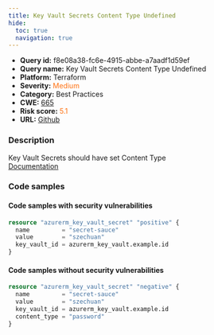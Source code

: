 ```yaml
---
title: Key Vault Secrets Content Type Undefined
hide:
  toc: true
  navigation: true
---
```


<style>
  .highlight .hll {
    background-color: #ff171742;
  }
  .md-content {
    max-width: 1100px;
    margin: 0 auto;
  }
</style>

-   **Query id:** f8e08a38-fc6e-4915-abbe-a7aadf1d59ef
-   **Query name:** Key Vault Secrets Content Type Undefined
-   **Platform:** Terraform
-   **Severity:** <span style="color:#ff7213">Medium</span>
-   **Category:** Best Practices
-   **CWE:** <a href="https://cwe.mitre.org/data/definitions/665.html" onclick="newWindowOpenerSafe(event, 'https://cwe.mitre.org/data/definitions/665.html')">665</a>
-   **Risk score:** <span style="color:#ff7213">5.1</span>
-   **URL:** [Github](https://github.com/Checkmarx/kics/tree/master/assets/queries/terraform/azure/key_vault_secrets_content_type_undefined)

### Description
Key Vault Secrets should have set Content Type<br>
[Documentation](https://registry.terraform.io/providers/hashicorp/azurerm/latest/docs/resources/key_vault_secret#content_type)

### Code samples
#### Code samples with security vulnerabilities
```tf title="Positive test num. 1 - tf file" hl_lines="1"
resource "azurerm_key_vault_secret" "positive" {
  name         = "secret-sauce"
  value        = "szechuan"
  key_vault_id = azurerm_key_vault.example.id
}

```


#### Code samples without security vulnerabilities
```tf title="Negative test num. 1 - tf file"
resource "azurerm_key_vault_secret" "negative" {
  name         = "secret-sauce"
  value        = "szechuan"
  key_vault_id = azurerm_key_vault.example.id
  content_type = "password"
}

```

